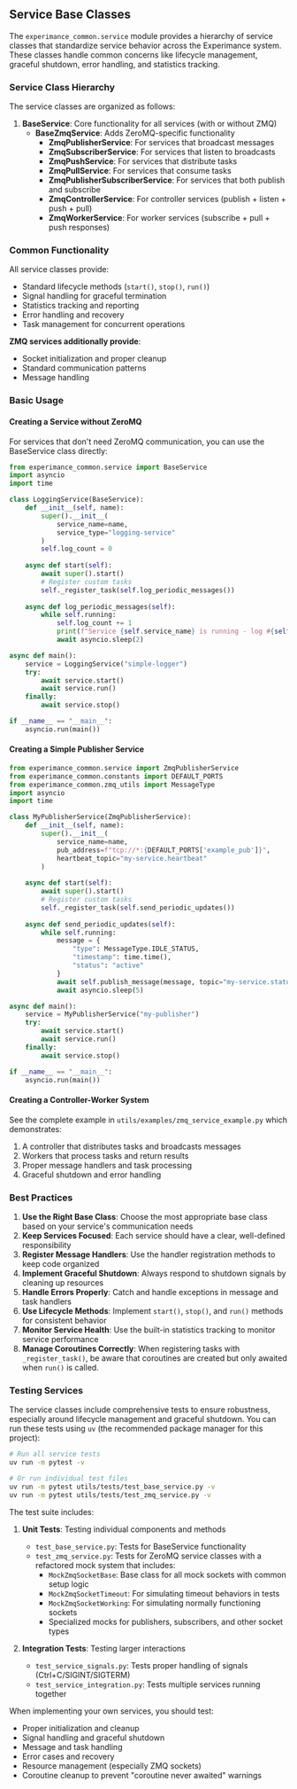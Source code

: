 ## Service Base Classes

The `experimance_common.service` module provides a hierarchy of service classes that standardize service behavior across the Experimance system. These classes handle common concerns like lifecycle management, graceful shutdown, error handling, and statistics tracking.

### Service Class Hierarchy

The service classes are organized as follows:

1. **BaseService**: Core functionality for all services (with or without ZMQ)
   - **BaseZmqService**: Adds ZeroMQ-specific functionality
     - **ZmqPublisherService**: For services that broadcast messages
     - **ZmqSubscriberService**: For services that listen to broadcasts
     - **ZmqPushService**: For services that distribute tasks
     - **ZmqPullService**: For services that consume tasks
     - **ZmqPublisherSubscriberService**: For services that both publish and subscribe
     - **ZmqControllerService**: For controller services (publish + listen + push + pull)
     - **ZmqWorkerService**: For worker services (subscribe + pull + push responses)

### Common Functionality

All service classes provide:

- Standard lifecycle methods (`start()`, `stop()`, `run()`)
- Signal handling for graceful termination
- Statistics tracking and reporting
- Error handling and recovery
- Task management for concurrent operations

**ZMQ services additionally provide**:
- Socket initialization and proper cleanup
- Standard communication patterns
- Message handling

### Basic Usage

#### Creating a Service without ZeroMQ

For services that don't need ZeroMQ communication, you can use the BaseService class directly:

```python
from experimance_common.service import BaseService
import asyncio
import time

class LoggingService(BaseService):
    def __init__(self, name):
        super().__init__(
            service_name=name,
            service_type="logging-service"
        )
        self.log_count = 0
        
    async def start(self):
        await super().start()
        # Register custom tasks
        self._register_task(self.log_periodic_messages())
        
    async def log_periodic_messages(self):
        while self.running:
            self.log_count += 1
            print(f"Service {self.service_name} is running - log #{self.log_count}")
            await asyncio.sleep(2)

async def main():
    service = LoggingService("simple-logger")
    try:
        await service.start()
        await service.run()
    finally:
        await service.stop()

if __name__ == "__main__":
    asyncio.run(main())
```

#### Creating a Simple Publisher Service

```python
from experimance_common.service import ZmqPublisherService
from experimance_common.constants import DEFAULT_PORTS
from experimance_common.zmq_utils import MessageType
import asyncio
import time

class MyPublisherService(ZmqPublisherService):
    def __init__(self, name):
        super().__init__(
            service_name=name,
            pub_address=f"tcp://*:{DEFAULT_PORTS['example_pub']}",
            heartbeat_topic="my-service.heartbeat"
        )
        
    async def start(self):
        await super().start()
        # Register custom tasks
        self._register_task(self.send_periodic_updates())
        
    async def send_periodic_updates(self):
        while self.running:
            message = {
                "type": MessageType.IDLE_STATUS,
                "timestamp": time.time(),
                "status": "active"
            }
            await self.publish_message(message, topic="my-service.status")
            await asyncio.sleep(5)

async def main():
    service = MyPublisherService("my-publisher")
    try:
        await service.start()
        await service.run()
    finally:
        await service.stop()

if __name__ == "__main__":
    asyncio.run(main())
```

#### Creating a Controller-Worker System

See the complete example in `utils/examples/zmq_service_example.py` which demonstrates:

1. A controller that distributes tasks and broadcasts messages
2. Workers that process tasks and return results
3. Proper message handlers and task processing
4. Graceful shutdown and error handling

### Best Practices

1. **Use the Right Base Class**: Choose the most appropriate base class based on your service's communication needs
2. **Keep Services Focused**: Each service should have a clear, well-defined responsibility
3. **Register Message Handlers**: Use the handler registration methods to keep code organized
4. **Implement Graceful Shutdown**: Always respond to shutdown signals by cleaning up resources
5. **Handle Errors Properly**: Catch and handle exceptions in message and task handlers
6. **Use Lifecycle Methods**: Implement `start()`, `stop()`, and `run()` methods for consistent behavior
7. **Monitor Service Health**: Use the built-in statistics tracking to monitor service performance
8. **Manage Coroutines Correctly**: When registering tasks with `_register_task()`, be aware that coroutines are created but only awaited when `run()` is called.

### Testing Services

The service classes include comprehensive tests to ensure robustness, especially around lifecycle management and graceful shutdown. You can run these tests using `uv` (the recommended package manager for this project):

```bash
# Run all service tests
uv run -m pytest -v

# Or run individual test files
uv run -m pytest utils/tests/test_base_service.py -v
uv run -m pytest utils/tests/test_zmq_service.py -v
```

The test suite includes:

1. **Unit Tests**: Testing individual components and methods
   - `test_base_service.py`: Tests for BaseService functionality
   - `test_zmq_service.py`: Tests for ZeroMQ service classes with a refactored mock system that includes:
     - `MockZmqSocketBase`: Base class for all mock sockets with common setup logic
     - `MockZmqSocketTimeout`: For simulating timeout behaviors in tests
     - `MockZmqSocketWorking`: For simulating normally functioning sockets
     - Specialized mocks for publishers, subscribers, and other socket types

2. **Integration Tests**: Testing larger interactions
   - `test_service_signals.py`: Tests proper handling of signals (Ctrl+C/SIGINT/SIGTERM)
   - `test_service_integration.py`: Tests multiple services running together

When implementing your own services, you should test:
- Proper initialization and cleanup
- Signal handling and graceful shutdown
- Message and task handling
- Error cases and recovery
- Resource management (especially ZMQ sockets)
- Coroutine cleanup to prevent "coroutine never awaited" warnings
